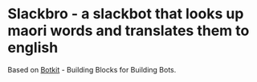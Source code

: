 # Slackbro - a slackbot that looks up maori words and translates them to english

Based on [Botkit](http://howdy.ai/botkit) - Building Blocks for Building Bots.
